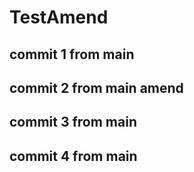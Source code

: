 # TestAmend
## commit 1 from main
## commit 2 from main amend
## commit 3 from main
## commit 4 from main